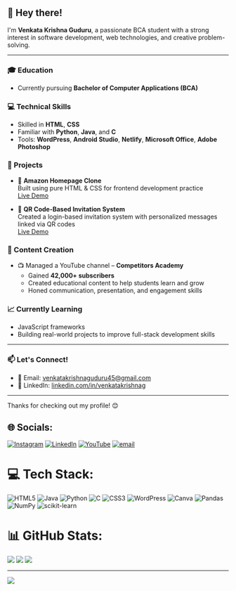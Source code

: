 ## 👋 Hey there!

I'm **Venkata Krishna Guduru**, a passionate BCA student with a strong interest in software development, web technologies, and creative problem-solving.

---

### 🎓 Education
- Currently pursuing **Bachelor of Computer Applications (BCA)**

### 💻 Technical Skills
- Skilled in **HTML**, **CSS**
- Familiar with **Python**, **Java**, and **C**
- Tools: **WordPress**, **Android Studio**, **Netlify**, **Microsoft Office**, **Adobe Photoshop**

### 🚀 Projects
- 🔹 **Amazon Homepage Clone**  
  Built using pure HTML & CSS for frontend development practice  
  [Live Demo](https://venkatkrishna4.github.io/amazon-clone/)

- 🔹 **QR Code-Based Invitation System**  
  Created a login-based invitation system with personalized messages linked via QR codes  
  [Live Demo](https://dapper-beijinho-5f2407.netlify.app/)

### 🎥 Content Creation
- 📺 Managed a YouTube channel – **Competitors Academy**
  - Gained **42,000+ subscribers**
  - Created educational content to help students learn and grow
  - Honed communication, presentation, and engagement skills

### 📈 Currently Learning
- JavaScript frameworks  
- Building real-world projects to improve full-stack development skills

---

### 📫 Let's Connect!
- 📧 Email: [venkatakrishnaguduru45@gmail.com](mailto:venkatakrishnaguduru45@gmail.com)
- 🔗 LinkedIn: [linkedin.com/in/venkatakrishnag](https://www.linkedin.com/in/venkatakrishnag/)

---

Thanks for checking out my profile! 😊



## 🌐 Socials:
[![Instagram](https://img.shields.io/badge/Instagram-%23E4405F.svg?logo=Instagram&logoColor=white)](https://instagram.com/Krishna4_5) [![LinkedIn](https://img.shields.io/badge/LinkedIn-%230077B5.svg?logo=linkedin&logoColor=white)](https://linkedin.com/in/venkatakrishnag/) [![YouTube](https://img.shields.io/badge/YouTube-%23FF0000.svg?logo=YouTube&logoColor=white)](https://youtube.com/@CodeAnswerBox) [![email](https://img.shields.io/badge/Email-D14836?logo=gmail&logoColor=white)](mailto:venkatakrishnaguduru45@gmail.com) 

# 💻 Tech Stack:
![HTML5](https://img.shields.io/badge/html5-%23E34F26.svg?style=flat-square&logo=html5&logoColor=white) ![Java](https://img.shields.io/badge/java-%23ED8B00.svg?style=flat-square&logo=openjdk&logoColor=white) ![Python](https://img.shields.io/badge/python-3670A0?style=flat-square&logo=python&logoColor=ffdd54) ![C](https://img.shields.io/badge/c-%2300599C.svg?style=flat-square&logo=c&logoColor=white) ![CSS3](https://img.shields.io/badge/css3-%231572B6.svg?style=flat-square&logo=css3&logoColor=white) ![WordPress](https://img.shields.io/badge/WordPress-%23117AC9.svg?style=flat-square&logo=WordPress&logoColor=white) ![Canva](https://img.shields.io/badge/Canva-%2300C4CC.svg?style=flat-square&logo=Canva&logoColor=white) ![Pandas](https://img.shields.io/badge/pandas-%23150458.svg?style=flat-square&logo=pandas&logoColor=white) ![NumPy](https://img.shields.io/badge/numpy-%23013243.svg?style=flat-square&logo=numpy&logoColor=white) ![scikit-learn](https://img.shields.io/badge/scikit--learn-%23F7931E.svg?style=flat-square&logo=scikit-learn&logoColor=white)
# 📊 GitHub Stats:
![](https://github-readme-stats.vercel.app/api?username=VenkatKrishna4&theme=dark&hide_border=true&include_all_commits=false&count_private=false)
![](https://nirzak-streak-stats.vercel.app/?user=VenkatKrishna4&theme=dark&hide_border=true)
![](https://github-readme-stats.vercel.app/api/top-langs/?username=VenkatKrishna4&theme=dark&hide_border=true&include_all_commits=false&count_private=false&layout=compact)

---
[![](https://visitcount.itsvg.in/api?id=VenkatKrishna4&icon=0&color=0)](https://visitcount.itsvg.in)

